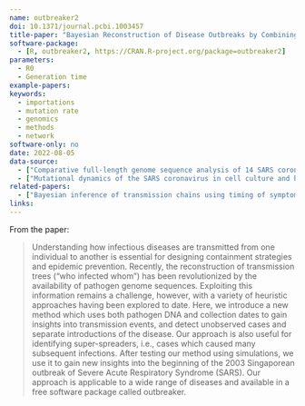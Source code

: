 ```yaml
---
name: outbreaker2
doi: 10.1371/journal.pcbi.1003457
title-paper: "Bayesian Reconstruction of Disease Outbreaks by Combining Epidemiologic and Genomic Data"
software-package:
  - [R, outbreaker2, https://CRAN.R-project.org/package=outbreaker2]
parameters:
  - R0
  - Generation time
example-papers:  
keywords:
  - importations
  - mutation rate
  - genomics
  - methods
  - network
software-only: no
date: 2022-08-05
data-source:
  - ["Comparative full-length genome sequence analysis of 14 SARS coronavirus isolates and common mutations associated with putative origins of infection", "https://doi.org/10.1016/S0140-6736(03)13414-9"]
  - ["Mutational dynamics of the SARS coronavirus in cell culture and human populations isolated in 2003", "https://bmcinfectdis.biomedcentral.com/articles/10.1186/1471-2334-4-32"]
related-papers:
  - ["Bayesian inference of transmission chains using timing of symptoms, pathogen genomes and contact data", "https://journals.plos.org/ploscompbiol/article?id=10.1371/journal.pcbi.1006930"]
links:
---
```


From the paper: 
> Understanding how infectious diseases are transmitted from one individual to another is essential for designing containment strategies and epidemic prevention. Recently, the reconstruction of transmission trees (“who infected whom”) has been revolutionized by the availability of pathogen genome sequences. Exploiting this information remains a challenge, however, with a variety of heuristic approaches having been explored to date. Here, we introduce a new method which uses both pathogen DNA and collection dates to gain insights into transmission events, and detect unobserved cases and separate introductions of the disease. Our approach is also useful for identifying super-spreaders, i.e., cases which caused many subsequent infections. After testing our method using simulations, we use it to gain new insights into the beginning of the 2003 Singaporean outbreak of Severe Acute Respiratory Syndrome (SARS). Our approach is applicable to a wide range of diseases and available in a free software package called outbreaker.